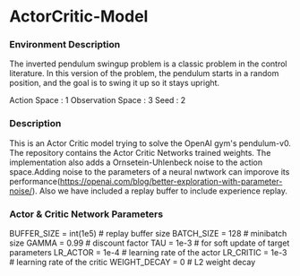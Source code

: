 # ActorCritic-Model

### Environment Description
The inverted pendulum swingup problem is a classic problem in the control literature. In this version of the problem, the pendulum starts in a random position, and the goal is to swing it up so it stays upright.

Action Space : 1
Observation Space : 3
Seed : 2

### Description
This is an Actor Critic model trying to solve the OpenAI gym's pendulum-v0. The repository contains the Actor Critic Networks trained weights. The implementation also adds a Ornsetein-Uhlenbeck noise to the action space.Adding noise to the parameters of a neural nwtwork can imporove its performance(https://openai.com/blog/better-exploration-with-parameter-noise/). Also we have included a replay buffer to include experience replay.

### Actor & Critic Network Parameters
BUFFER_SIZE = int(1e5)  # replay buffer size
BATCH_SIZE = 128        # minibatch size
GAMMA = 0.99            # discount factor
TAU = 1e-3              # for soft update of target parameters
LR_ACTOR = 1e-4         # learning rate of the actor 
LR_CRITIC = 1e-3        # learning rate of the critic
WEIGHT_DECAY = 0        # L2 weight decay





